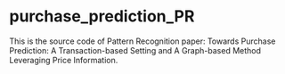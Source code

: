 # purchase_prediction_PR
This is the source code of Pattern Recognition paper: Towards Purchase Prediction: A Transaction-based Setting and A Graph-based Method Leveraging Price Information.

